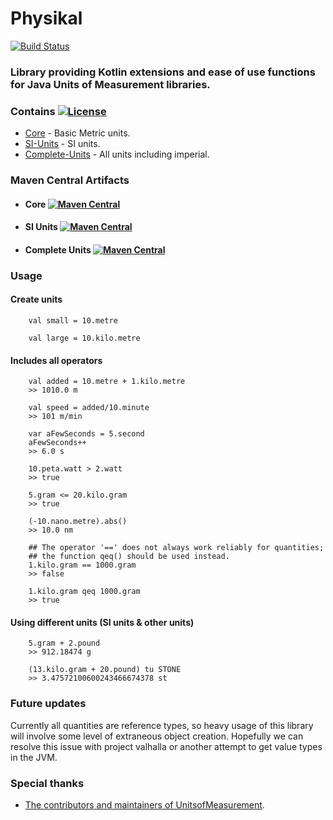 # Physikal
[![Build Status](https://travis-ci.org/Tenkiv/Physikal.svg?branch=master)](https://travis-ci.org/Tenkiv/Physikal)

### Library providing Kotlin extensions and ease of use functions for Java Units of Measurement libraries. 


### Contains [![License](http://img.shields.io/badge/license-BSD3-blue.svg?style=flat-square)](http://opensource.org/licenses/BSD-3-Clause)
- [Core](core) - Basic Metric units. 
- [SI-Units](si-units) - SI units.
- [Complete-Units](additional-units) - All units including imperial.


### Maven Central Artifacts
- #### Core [![Maven Central](https://maven-badges.herokuapp.com/maven-central/org.tenkiv.physikal/core/badge.svg)](https://maven-badges.herokuapp.com/maven-central/org.tenkiv.physikal/core)

- #### SI Units [![Maven Central](https://maven-badges.herokuapp.com/maven-central/org.tenkiv.physikal/si-units/badge.svg)](https://maven-badges.herokuapp.com/maven-central/org.tenkiv.physikal/si-units)

- #### Complete Units [![Maven Central](https://maven-badges.herokuapp.com/maven-central/org.tenkiv.physikal/complete-units/badge.svg)](https://maven-badges.herokuapp.com/maven-central/org.tenkiv.physikal/complete-units)

### Usage
#### Create units
        val small = 10.metre
        
        val large = 10.kilo.metre
        
#### Includes all operators
        val added = 10.metre + 1.kilo.metre
        >> 1010.0 m
        
        val speed = added/10.minute 
        >> 101 m/min
        
        var aFewSeconds = 5.second
        aFewSeconds++
        >> 6.0 s
        
        10.peta.watt > 2.watt
        >> true
        
        5.gram <= 20.kilo.gram
        >> true
        
        (-10.nano.metre).abs()
        >> 10.0 nm
        
        ## The operator '==' does not always work reliably for quantities;
        ## the function qeq() should be used instead.
        1.kilo.gram == 1000.gram
        >> false
        
        1.kilo.gram qeq 1000.gram
        >> true
        

#### Using different units (SI units & other units)
        5.gram + 2.pound
        >> 912.18474 g
        
        (13.kilo.gram + 20.pound) tu STONE
        >> 3.47572100600243466674378 st
        
### Future updates
Currently all quantities are reference types, so heavy usage of this library will involve some level of extraneous object
creation. Hopefully we can resolve this issue with project valhalla or another attempt to get value
types in the JVM.
        
### Special thanks
- [The contributors and maintainers of UnitsofMeasurement](https://github.com/unitsofmeasurement).
